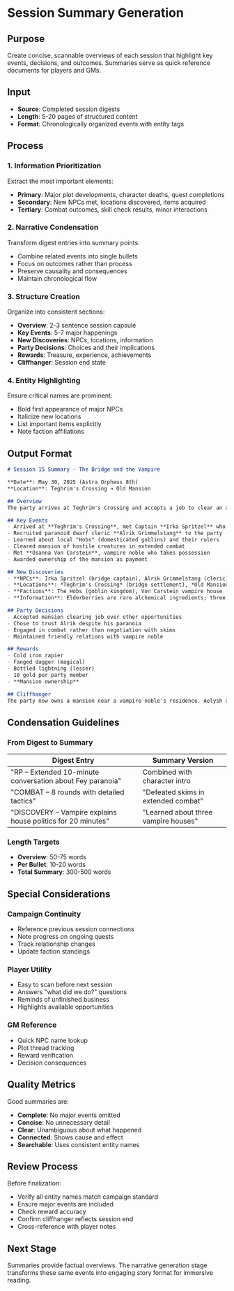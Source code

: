 # Session Summary Generation

## Purpose

Create concise, scannable overviews of each session that highlight key events, decisions, and outcomes. Summaries serve as quick reference documents for players and GMs.

## Input

- **Source**: Completed session digests
- **Length**: 5-20 pages of structured content
- **Format**: Chronologically organized events with entity tags

## Process

### 1. Information Prioritization

Extract the most important elements:
- **Primary**: Major plot developments, character deaths, quest completions
- **Secondary**: New NPCs met, locations discovered, items acquired
- **Tertiary**: Combat outcomes, skill check results, minor interactions

### 2. Narrative Condensation

Transform digest entries into summary points:
- Combine related events into single bullets
- Focus on outcomes rather than process
- Preserve causality and consequences
- Maintain chronological flow

### 3. Structure Creation

Organize into consistent sections:
- **Overview**: 2-3 sentence session capsule
- **Key Events**: 5-7 major happenings
- **New Discoveries**: NPCs, locations, information
- **Party Decisions**: Choices and their implications
- **Rewards**: Treasure, experience, achievements
- **Cliffhanger**: Session end state

### 4. Entity Highlighting

Ensure critical names are prominent:
- Bold first appearance of major NPCs
- Italicize new locations
- List important items explicitly
- Note faction affiliations

## Output Format

```markdown
# Session 15 Summary - The Bridge and the Vampire

**Date**: May 30, 2025 (Astra Orpheus 8th)
**Location**: Teghrim's Crossing → Old Mansion

## Overview
The party arrives at Teghrim's Crossing and accepts a job to clear an abandoned mansion. After defeating goblin-like "skims" and their necromancer leader, they discover the property's new owner is a vampire noble who rewards them generously.

## Key Events
- Arrived at **Teghrim's Crossing**, met Captain **Irka Spritzel** who offers work
- Recruited paranoid dwarf cleric **Alrik Grimmelstang** to the party
- Learned about local "Hobs" (domesticated goblins) and their rulers
- Cleared mansion of hostile creatures in extended combat
- Met **Osanna Von Carstein**, vampire noble who takes possession
- Awarded ownership of the mansion as payment

## New Discoveries
- **NPCs**: Irka Spritzel (bridge captain), Alrik Grimmelstang (cleric), Aelysh (grove warden), Osanna Von Carstein (vampire)
- **Locations**: *Teghrim's Crossing* (bridge settlement), *Old Mansion* (now party property)
- **Factions**: The Hobs (goblin kingdom), Von Carstein vampire house
- **Information**: Elderberries are rare alchemical ingredients; three vampire houses exist

## Party Decisions
- Accepted mansion clearing job over other opportunities
- Chose to trust Alrik despite his paranoia
- Engaged in combat rather than negotiation with skims
- Maintained friendly relations with vampire noble

## Rewards
- Cold iron rapier
- Fanged dagger (magical)
- Bottled lightning (lesser)
- 10 gold per party member
- **Mansion ownership**

## Cliffhanger
The party now owns a mansion near a vampire noble's residence. Aelysh awaits help procuring elderberries, and multiple job opportunities remain at the bridge.
```

## Condensation Guidelines

### From Digest to Summary

| Digest Entry | Summary Version |
|--------------|-----------------|
| "RP – Extended 10-minute conversation about Fey paranoia" | Combined with character intro |
| "COMBAT – 8 rounds with detailed tactics" | "Defeated skims in extended combat" |
| "DISCOVERY – Vampire explains house politics for 20 minutes" | "Learned about three vampire houses" |

### Length Targets
- **Overview**: 50-75 words
- **Per Bullet**: 10-20 words
- **Total Summary**: 300-500 words

## Special Considerations

### Campaign Continuity
- Reference previous session connections
- Note progress on ongoing quests
- Track relationship changes
- Update faction standings

### Player Utility
- Easy to scan before next session
- Answers "what did we do?" questions
- Reminds of unfinished business
- Highlights available opportunities

### GM Reference
- Quick NPC name lookup
- Plot thread tracking
- Reward verification
- Decision consequences

## Quality Metrics

Good summaries are:
- **Complete**: No major events omitted
- **Concise**: No unnecessary detail
- **Clear**: Unambiguous about what happened
- **Connected**: Shows cause and effect
- **Searchable**: Uses consistent entity names

## Review Process

Before finalization:
- Verify all entity names match campaign standard
- Ensure major events are included
- Check reward accuracy
- Confirm cliffhanger reflects session end
- Cross-reference with player notes

## Next Stage

Summaries provide factual overviews. The narrative generation stage transforms these same events into engaging story format for immersive reading.